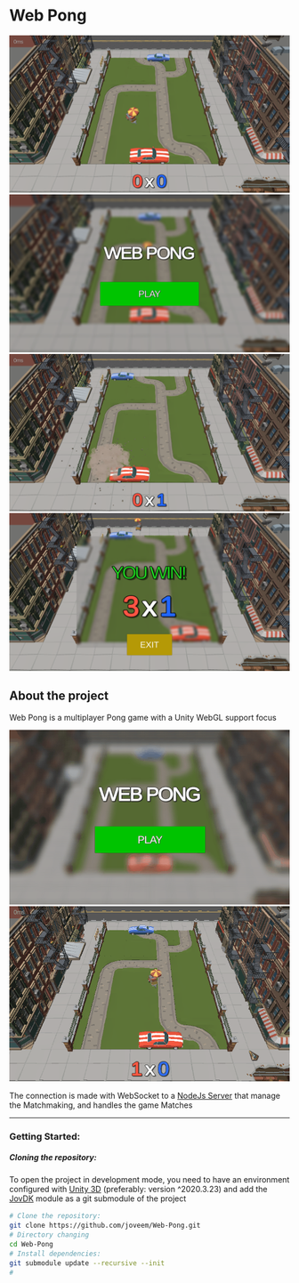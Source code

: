 #  Web Pong

<img src="documentation/readme/screenshots/scr-01.jpg">


<img src="documentation/readme/screenshots/scr-02.jpg">
<img src="documentation/readme/screenshots/scr-03.jpg">
<img src="documentation/readme/screenshots/scr-04.jpg">


## About the project

Web Pong is a multiplayer Pong game with a Unity WebGL support focus

<img src="documentation/readme/gifs/gif-01.gif">
<img src="documentation/readme/gifs/gif-02.gif">

The connection is made with WebSocket to a [NodeJs Server](https://github.com/joveem/Web-Pong-Back-End) that manage the Matchmaking, and handles the game Matches

---

### Getting Started:

##### Cloning the repository:

To open the project in development mode, you need to have an environment configured with [Unity 3D](https://unity3d.com/pt/get-unity/download/archive) (preferably: version ^2020.3.23) and add the [JovDK](https://github.com/joveem/JovDK) module as a git submodule of the project

``` sh
# Clone the repository:
git clone https://github.com/joveem/Web-Pong.git
# Directory changing
cd Web-Pong
# Install dependencies:
git submodule update --recursive --init
#
```
